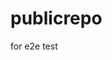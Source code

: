 # publicrepo
for e2e test

































































































































































































































































































































































































































































































































































































































































































































































































































































































































































































































































































































































































































































































































































































































































































































































































































































































































































































































































































































































































































































































































































































































































































































































































































































































































































































































































































